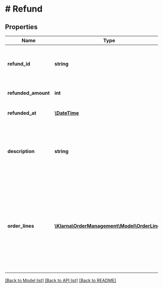# # Refund

## Properties

Name | Type | Description | Notes
------------ | ------------- | ------------- | -------------
**refund_id** | **string** | The refund id. Generated when the refund is created. | [optional] 
**refunded_amount** | **int** | Refunded amount in minor units. | [optional] 
**refunded_at** | [**\DateTime**](\DateTime.md) | The time of the refund. ISO 8601. | [optional] 
**description** | **string** | Description of the refund shown to the customer. Max length is 255 characters. | [optional] 
**order_lines** | [**\Klarna\OrderManagement\Model\OrderLine[]**](OrderLine.md) | Order lines for the refund shown to the customer. Optional but increases the customer experience. Maximum 1000 order lines. | [optional] 

[[Back to Model list]](../../README.md#documentation-for-models) [[Back to API list]](../../README.md#documentation-for-api-endpoints) [[Back to README]](../../README.md)


